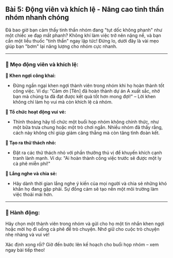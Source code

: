 ## Bài 5: Động viên và khích lệ - Nâng cao tinh thần nhóm nhanh chóng

Đã bao giờ bạn cảm thấy tinh thần nhóm đang "tụt dốc không phanh" như một chiếc xe đạp mất phanh? Không khí làm việc trở nên nặng nề, và bạn cần một liều thuốc "tinh thần" ngay lập tức! Đừng lo, dưới đây là vài mẹo giúp bạn "bơm" lại năng lượng cho nhóm cực nhanh.

---

### 📌 Mẹo động viên và khích lệ:

**🔹 Khen ngợi công khai:**
- Đừng ngần ngại khen ngợi thành viên trong nhóm khi họ hoàn thành tốt công việc. Ví dụ: "Cảm ơn [Tên] đã hoàn thành dự án A xuất sắc, nhờ bạn mà chúng ta đã đạt được kết quả tốt hơn mong đợi!" – Lời khen không chỉ làm họ vui mà còn khích lệ cả nhóm.

**🔹 Tổ chức hoạt động vui vẻ:**
- Thỉnh thoảng hãy tổ chức một buổi họp nhóm không chính thức, như một bữa trưa chung hoặc một trò chơi ngắn. Nhiều nhóm đã thấy rằng, cách này không chỉ giúp giảm căng thẳng mà còn tăng tình đoàn kết.

**🔹 Tạo ra thử thách nhỏ:**
- Đặt ra các thử thách nhỏ với phần thưởng thú vị để khuyến khích cạnh tranh lành mạnh. Ví dụ: "Ai hoàn thành công việc trước sẽ được một ly cà phê miễn phí!"

**🔹 Lắng nghe và chia sẻ:**
- Hãy dành thời gian lắng nghe ý kiến của mọi người và chia sẻ những khó khăn họ đang gặp phải. Sự đồng cảm sẽ tạo nên một môi trường làm việc thoải mái hơn.

---

### 🚀 Hành động:

Hãy chọn một thành viên trong nhóm và gửi cho họ một tin nhắn khen ngợi hoặc mời họ đi uống cà phê để trò chuyện. Nhớ giữ cho cuộc trò chuyện nhẹ nhàng và vui vẻ!

Xác định xong rồi? Giờ đến bước lên kế hoạch cho buổi họp nhóm – xem ngay bài tiếp theo!